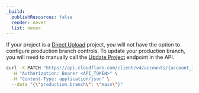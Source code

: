 ```yaml
---
_build:
  publishResources: false
  render: never
  list: never
---
```


If your project is a [Direct Upload](/pages/get-started/direct-upload/) project, you will not have the option to configure production branch controls. To update your production branch, you will need to manually call the [Update Project](/api/operations/pages-project-update-project) endpoint in the API.

```bash
curl -X PATCH "https://api.cloudflare.com/client/v4/accounts/{account_id}/pages/projects/{project_name}" \
  -H "Authorization: Bearer <API_TOKEN>" \
  -H "Content-Type: application/json" \
  --data "{\"production_branch\": \"main\"}"
```